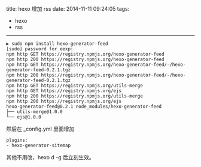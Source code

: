 title: hexo 增加 rss
date: 2014-11-11 09:24:05
tags:
- hexo
- rss
---
```
▶ sudo npm install hexo-generator-feed
[sudo] password for eexp: 
npm http GET https://registry.npmjs.org/hexo-generator-feed
npm http 200 https://registry.npmjs.org/hexo-generator-feed
npm http GET https://registry.npmjs.org/hexo-generator-feed/-/hexo-generator-feed-0.2.1.tgz
npm http 200 https://registry.npmjs.org/hexo-generator-feed/-/hexo-generator-feed-0.2.1.tgz
npm http GET https://registry.npmjs.org/utils-merge
npm http GET https://registry.npmjs.org/ejs
npm http 200 https://registry.npmjs.org/utils-merge
npm http 200 https://registry.npmjs.org/ejs
hexo-generator-feed@0.2.1 node_modules/hexo-generator-feed
├── utils-merge@1.0.0
└── ejs@1.0.0
```
然后在 _config.yml 里面增加
```
plugins:
- hexo-generator-sitemap
```
其他不用改，hexo d -g 后立刻生效。


